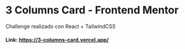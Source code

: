 # 3 Columns Card - Frontend Mentor

Challenge realizado con React + TailwindCSS

#### Link: https://3-columns-card.vercel.app/